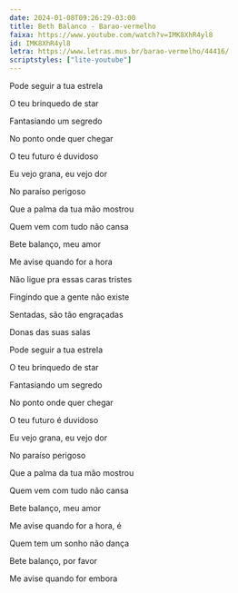 ```yaml
---
date: 2024-01-08T09:26:29-03:00
title: Beth Balanco - Barao-vermelho
faixa: https://www.youtube.com/watch?v=IMK8XhR4yl8
id: IMK8XhR4yl8
letra: https://www.letras.mus.br/barao-vermelho/44416/
scriptstyles: ["lite-youtube"]
---
```


Pode seguir a tua estrela

O teu brinquedo de star

Fantasiando um segredo

No ponto onde quer chegar

O teu futuro é duvidoso

Eu vejo grana, eu vejo dor

No paraíso perigoso

Que a palma da tua mão mostrou

Quem vem com tudo não cansa

Bete balanço, meu amor

Me avise quando for a hora

Não ligue pra essas caras tristes

Fingindo que a gente não existe

Sentadas, são tão engraçadas

Donas das suas salas

Pode seguir a tua estrela

O teu brinquedo de star

Fantasiando um segredo

No ponto onde quer chegar

O teu futuro é duvidoso

Eu vejo grana, eu vejo dor

No paraíso perigoso

Que a palma da tua mão mostrou

Quem vem com tudo não cansa

Bete balanço, meu amor

Me avise quando for a hora, é

Quem tem um sonho não dança

Bete balanço, por favor

Me avise quando for embora
